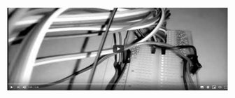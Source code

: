 [![IMAGE ALT TEXT HERE](https://github.com/ImTheJano/PianoPython/blob/master/youtubeLounchPad.png)](https://www.youtube.com/watch?v=KAeXbFnbG68) 

